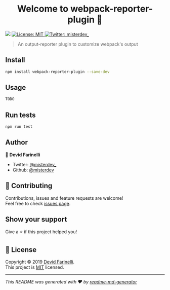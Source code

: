 <h1 align="center">Welcome to webpack-reporter-plugin 👋</h1>
<p>
  <img src="https://img.shields.io/badge/version-1.0.0-blue.svg?cacheSeconds=2592000" />
  <a href=" ">
    <img alt="License: MIT" src="https://img.shields.io/badge/License-MIT-yellow.svg" target="_blank" />
  </a>
  <a href="https://twitter.com/misterdev_">
    <img alt="Twitter: misterdev_" src="https://img.shields.io/twitter/follow/misterdev_.svg?style=social" target="_blank" />
  </a>
</p>

> An output-reporter plugin to customize webpack&#39;s output

## Install

```sh
npm install webpack-reporter-plugin --save-dev
```

## Usage

```sh
TODO
```

## Run tests

```sh
npm run test
```

## Author

👤 **Devid Farinelli**

- Twitter: [@misterdev\_](https://twitter.com/misterdev_)
- Github: [@misterdev](https://github.com/misterdev)

## 🤝 Contributing

Contributions, issues and feature requests are welcome!<br />Feel free to check [issues page](https://github.com/misterdev/webpack-reporter-plugin/issues).

## Show your support

Give a ⭐️ if this project helped you!

## 📝 License

Copyright © 2019 [Devid Farinelli](https://github.com/misterdev).<br />
This project is [MIT]() licensed.

---

_This README was generated with ❤️ by [readme-md-generator](https://github.com/kefranabg/readme-md-generator)_
